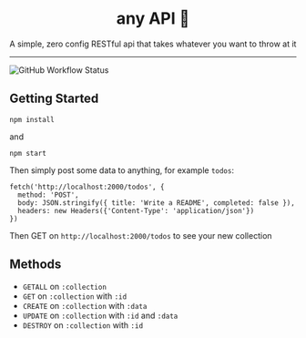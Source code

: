 <div align="center">
  <h1>any API 🤖</h1>
  <p>A simple, zero config RESTful api that takes whatever you want to throw at it</p>
</div>

---

![GitHub Workflow Status](https://img.shields.io/github/workflow/status/rorycombe/anyapi/validate?logo=github&style=flat-square)

## Getting Started

```
npm install
```

and

```
npm start
```

Then simply post some data to anything, for example `todos`:

```
fetch('http://localhost:2000/todos', {
  method: 'POST',
  body: JSON.stringify({ title: 'Write a README', completed: false }),
  headers: new Headers({'Content-Type': 'application/json'})
})
```

Then GET on `http://localhost:2000/todos` to see your new collection

## Methods

- `GETALL` on `:collection`
- `GET` on `:collection` with `:id`
- `CREATE` on `:collection` with `:data`
- `UPDATE` on `:collection` with `:id` and `:data`
- `DESTROY` on `:collection` with `:id`

